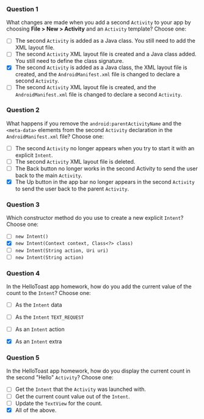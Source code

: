 ### Question 1
What changes are made when you add a second `Activity` to your app by choosing **File > New > Activity** and an `Activity` template? Choose one:

- [ ] The second `Activity` is added as a Java class. You still need to add the XML layout file.
- [ ] The second `Activity` XML layout file is created and a Java class added. You still need to define the class signature.
- [x] The second `Activity` is added as a Java class, the XML layout file is created, and the `AndroidManifest.xml` file is changed to declare a second `Activity`.
- [ ] The second `Activity` XML layout file is created, and the `AndroidManifest.xml` file is changed to declare a second `Activity`.

### Question 2
What happens if you remove the `android:parentActivityName` and the `<meta-data>` elements from the second `Activity` declaration in the `AndroidManifest.xml` file? Choose one:

- [ ] The second `Activity` no longer appears when you try to start it with an explicit `Intent`.
- [ ] The second `Activity` XML layout file is deleted.
- [ ] The Back button no longer works in the second Activity to send the user back to the main `Activity`.
- [x] The Up button in the app bar no longer appears in the second `Activity` to send the user back to the parent `Activity`.

### Question 3
Which constructor method do you use to create a new explicit `Intent`? Choose one:

- [ ] `new Intent()`
- [x] `new Intent(Context context, Class<?> class)`
- [ ] `new Intent(String action, Uri uri)`
- [ ] `new Intent(String action)`

### Question 4
In the HelloToast app homework, how do you add the current value of the count to the `Intent`? Choose one:

- [ ] As the `Intent` data
- [ ] As the `Intent` `TEXT_REQUEST`
- [ ] As an `Intent` action
- [x] As an `Intent` extra


### Question 5
In the HelloToast app homework, how do you display the current count in the second "Hello" `Activity`? Choose one:

- [ ] Get the `Intent` that the `Activity` was launched with.
- [ ] Get the current count value out of the `Intent`.
- [ ] Update the `TextView` for the count.
- [x] All of the above.
